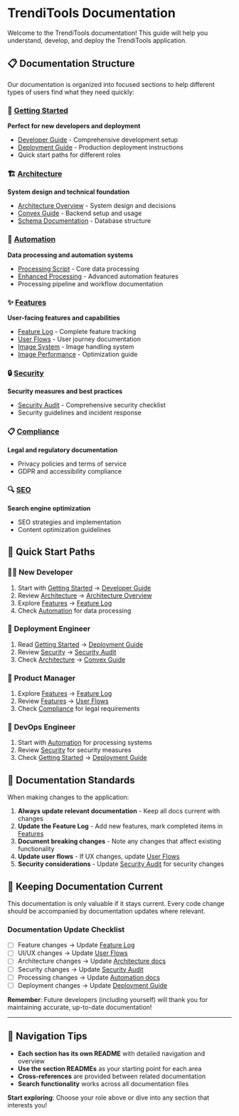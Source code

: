 # TrendiTools Documentation

Welcome to the TrendiTools documentation! This guide will help you understand, develop, and deploy the TrendiTools application.

## 📋 Documentation Structure

Our documentation is organized into focused sections to help different types of users find what they need quickly:

### 🚀 [Getting Started](GETTING_STARTED/)
**Perfect for new developers and deployment**
- [Developer Guide](GETTING_STARTED/DEVELOPER_GUIDE.md) - Comprehensive development setup
- [Deployment Guide](GETTING_STARTED/DEPLOYMENT_GUIDE.md) - Production deployment instructions
- Quick start paths for different roles

### 🏗️ [Architecture](ARCHITECTURE/)
**System design and technical foundation**
- [Architecture Overview](ARCHITECTURE/ARCHITECTURE.md) - System design and decisions
- [Convex Guide](ARCHITECTURE/CONVEX_GUIDE.md) - Backend setup and usage
- [Schema Documentation](ARCHITECTURE/SCHEMA_DOCUMENTATION.md) - Database structure

### 🤖 [Automation](AUTOMATION/)
**Data processing and automation systems**
- [Processing Script](AUTOMATION/PROCESSING_SCRIPT.md) - Core data processing
- [Enhanced Processing](AUTOMATION/ENHANCED-PROCESSING.md) - Advanced automation features
- Processing pipeline and workflow documentation

### ✨ [Features](FEATURES/)
**User-facing features and capabilities**
- [Feature Log](FEATURES/FEATURE_LOG.md) - Complete feature tracking
- [User Flows](FEATURES/USER_FLOWS.md) - User journey documentation
- [Image System](FEATURES/IMAGE_SYSTEM.md) - Image handling system
- [Image Performance](FEATURES/IMAGE_PERFORMANCE_GUIDE.md) - Optimization guide

### 🔒 [Security](SECURITY/)
**Security measures and best practices**
- [Security Audit](SECURITY/SECURITY_AUDIT.md) - Comprehensive security checklist
- Security guidelines and incident response

### 📋 [Compliance](COMPLIANCE/)
**Legal and regulatory documentation**
- Privacy policies and terms of service
- GDPR and accessibility compliance

### 🔍 [SEO](SEO/)
**Search engine optimization**
- SEO strategies and implementation
- Content optimization guidelines

## 🚀 Quick Start Paths

### 👨‍💻 **New Developer**
1. Start with [Getting Started](GETTING_STARTED/) → [Developer Guide](GETTING_STARTED/DEVELOPER_GUIDE.md)
2. Review [Architecture](ARCHITECTURE/) → [Architecture Overview](ARCHITECTURE/ARCHITECTURE.md)
3. Explore [Features](FEATURES/) → [Feature Log](FEATURES/FEATURE_LOG.md)
4. Check [Automation](AUTOMATION/) for data processing

### 🚀 **Deployment Engineer**
1. Read [Getting Started](GETTING_STARTED/) → [Deployment Guide](GETTING_STARTED/DEPLOYMENT_GUIDE.md)
2. Review [Security](SECURITY/) → [Security Audit](SECURITY/SECURITY_AUDIT.md)
3. Check [Architecture](ARCHITECTURE/) → [Convex Guide](ARCHITECTURE/CONVEX_GUIDE.md)

### 🎨 **Product Manager**
1. Explore [Features](FEATURES/) → [Feature Log](FEATURES/FEATURE_LOG.md)
2. Review [Features](FEATURES/) → [User Flows](FEATURES/USER_FLOWS.md)
3. Check [Compliance](COMPLIANCE/) for legal requirements

### 🔧 **DevOps Engineer**
1. Start with [Automation](AUTOMATION/) for processing systems
2. Review [Security](SECURITY/) for security measures
3. Check [Getting Started](GETTING_STARTED/) → [Deployment Guide](GETTING_STARTED/DEPLOYMENT_GUIDE.md)

## 📝 Documentation Standards

When making changes to the application:

1. **Always update relevant documentation** - Keep all docs current with changes
2. **Update the Feature Log** - Add new features, mark completed items in [Features](FEATURES/FEATURE_LOG.md)
3. **Document breaking changes** - Note any changes that affect existing functionality
4. **Update user flows** - If UX changes, update [User Flows](FEATURES/USER_FLOWS.md)
5. **Security considerations** - Update [Security Audit](SECURITY/SECURITY_AUDIT.md) for security changes

## 🔄 Keeping Documentation Current

This documentation is only valuable if it stays current. Every code change should be accompanied by documentation updates where relevant.

### Documentation Update Checklist
- [ ] Feature changes → Update [Feature Log](FEATURES/FEATURE_LOG.md)
- [ ] UI/UX changes → Update [User Flows](FEATURES/USER_FLOWS.md)
- [ ] Architecture changes → Update [Architecture docs](ARCHITECTURE/)
- [ ] Security changes → Update [Security Audit](SECURITY/SECURITY_AUDIT.md)
- [ ] Processing changes → Update [Automation docs](AUTOMATION/)
- [ ] Deployment changes → Update [Deployment Guide](GETTING_STARTED/DEPLOYMENT_GUIDE.md)

**Remember**: Future developers (including yourself) will thank you for maintaining accurate, up-to-date documentation!

---

## 📖 Navigation Tips

- **Each section has its own README** with detailed navigation and overview
- **Use the section READMEs** as your starting point for each area
- **Cross-references** are provided between related documentation
- **Search functionality** works across all documentation files

**Start exploring**: Choose your role above or dive into any section that interests you!

